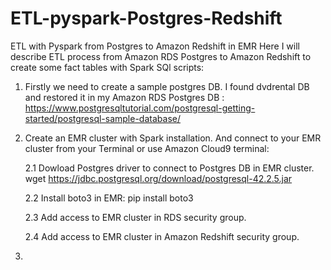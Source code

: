 # ETL-pyspark-Postgres-Redshift
ETL with Pyspark from Postgres to Amazon Redshift in EMR
Here I will describe ETL process from Amazon RDS Postgres to Amazon Redshift to create some fact tables with Spark SQl scripts: 


1. Firstly we need to create a sample postgres DB. I found dvdrental DB and restored it in my Amazon RDS Postgres DB : https://www.postgresqltutorial.com/postgresql-getting-started/postgresql-sample-database/


2. Create an EMR cluster with Spark installation. And connect to your EMR cluster from your Terminal or use Amazon Cloud9 terminal: 

      2.1 Dowload Postgres driver to connect to Postgres DB in EMR cluster. wget https://jdbc.postgresql.org/download/postgresql-42.2.5.jar 

      2.2 Install boto3 in EMR: pip install boto3

      2.3 Add access to EMR cluster in RDS security group.

      2.4 Add access to EMR cluster in Amazon Redshift security group.


3. 
